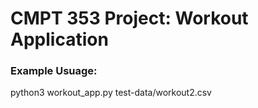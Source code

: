 # CMPT 353 Project: Workout Application

### Example Usuage:
python3 workout_app.py test-data/workout2.csv

